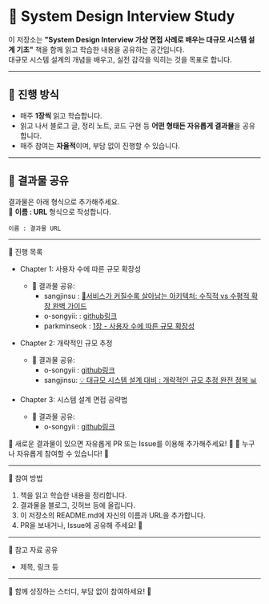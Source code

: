 # 📘 System Design Interview Study

이 저장소는 **"System Design Interview 가상 면접 사례로 배우는 대규모 시스템 설계 기초"** 책을 함께 읽고 학습한 내용을 공유하는 공간입니다.  
대규모 시스템 설계의 개념을 배우고, 실전 감각을 익히는 것을 목표로 합니다.

---

## 📅 진행 방식

- 매주 **1장씩** 읽고 학습합니다.  
- 읽고 나서 블로그 글, 정리 노트, 코드 구현 등 **어떤 형태든 자유롭게 결과물**을 공유합니다.  
- 매주 참여는 **자율적**이며, 부담 없이 진행할 수 있습니다.

---

## 📌 결과물 공유

결과물은 아래 형식으로 추가해주세요.  
📌 **이름 : URL** 형식으로 작성합니다.

```plaintext
이름 : 결과물 URL
```

---
📖 진행 목록
- Chapter 1: 사용자 수에 따른 규모 확장성
  - 🔗 결과물 공유:
    - sangjinsu : [📌서비스가 커질수록 살아남는 아키텍처: 수직적 vs 수평적 확장 완벽 가이드](https://velog.io/@sangjinsu/%EC%84%9C%EB%B9%84%EC%8A%A4%EA%B0%80-%EC%BB%A4%EC%A7%88%EC%88%98%EB%A1%9D-%EC%82%B4%EC%95%84%EB%82%A8%EB%8A%94-%EC%95%84%ED%82%A4%ED%85%8D%EC%B2%98-%EC%88%98%EC%A7%81%EC%A0%81-vs-%EC%88%98%ED%8F%89%EC%A0%81-%ED%99%95%EC%9E%A5-%EC%99%84%EB%B2%BD-%EA%B0%80%EC%9D%B4%EB%93%9C)
    - o-songyii: : [github링크](https://github.com/o-songyii/MyLibrary/blob/main/%EA%B0%80%EC%83%81%20%EB%A9%B4%EC%A0%91%20%EC%82%AC%EB%A1%80%EB%A1%9C%20%EB%B0%B0%EC%9A%B0%EB%8A%94%20%EB%8C%80%EA%B7%9C%EB%AA%A8%20%EC%8B%9C%EC%8A%A4%ED%85%9C%20%EC%84%A4%EA%B3%84%20%EA%B8%B0%EC%B4%88/1%EC%9E%A5/%EC%82%AC%EC%9A%A9%EC%9E%90%20%EC%88%98%EC%97%90%20%EB%94%B0%EB%A5%B8%20%EA%B7%9C%EB%AA%A8%20%ED%99%95%EC%9E%A5%EC%84%B1.md)
    - parkminseok : [1장 - 사용자 수에 따른 규모 확장성](https://github.com/wonbanyama/study/blob/main/%EA%B0%80%EC%83%81%20%EB%A9%B4%EC%A0%91%20%EC%82%AC%EB%A1%80%EB%A1%9C%20%EB%B0%B0%EC%9A%B0%EB%8A%94%20%EB%8C%80%EA%B7%9C%EB%AA%A8%20%EC%8B%9C%EC%8A%A4%ED%85%9C%20%EC%84%A4%EA%B3%84%20%EA%B8%B0%EC%B4%88/1%EC%9E%A5/%EC%82%AC%EC%9A%A9%EC%9E%90%20%EC%88%98%EC%97%90%20%EB%94%B0%EB%A5%B8%20%EA%B7%9C%EB%AA%A8%20%ED%99%95%EC%9E%A5%EC%84%B1.md)

- Chapter 2: 개략적인 규모 추정
  - 🔗 결과물 공유:
    - o-songyii : [github링크](https://github.com/o-songyii/MyLibrary/blob/main/%EA%B0%80%EC%83%81%20%EB%A9%B4%EC%A0%91%20%EC%82%AC%EB%A1%80%EB%A1%9C%20%EB%B0%B0%EC%9A%B0%EB%8A%94%20%EB%8C%80%EA%B7%9C%EB%AA%A8%20%EC%8B%9C%EC%8A%A4%ED%85%9C%20%EC%84%A4%EA%B3%84%20%EA%B8%B0%EC%B4%88/2%EC%9E%A5/%EA%B0%9C%EB%9E%B5%EC%A0%81%EC%9D%B8%20%EA%B7%9C%EB%AA%A8%20%EC%B6%94%EC%A0%95.md)
    - sangjinsu: [💡 대규모 시스템 설계 대비 : 개략적인 규모 추정 완전 정복 📊](https://velog.io/@sangjinsu/%EB%8C%80%EA%B7%9C%EB%AA%A8-%EC%8B%9C%EC%8A%A4%ED%85%9C-%EC%84%A4%EA%B3%84-%EB%8C%80%EB%B9%84-%EA%B0%9C%EB%9E%B5%EC%A0%81%EC%9D%B8-%EA%B7%9C%EB%AA%A8-%EC%B6%94%EC%A0%95-%EC%99%84%EC%A0%84-%EC%A0%95%EB%B3%B5)

- Chapter 3: 시스템 설계 면접 공략법
  - 🔗 결과물 공유:
    - o-songyii : [github링크](https://github.com/o-songyii/MyLibrary/blob/main/%EA%B0%80%EC%83%81%20%EB%A9%B4%EC%A0%91%20%EC%82%AC%EB%A1%80%EB%A1%9C%20%EB%B0%B0%EC%9A%B0%EB%8A%94%20%EB%8C%80%EA%B7%9C%EB%AA%A8%20%EC%8B%9C%EC%8A%A4%ED%85%9C%20%EC%84%A4%EA%B3%84%20%EA%B8%B0%EC%B4%88/3%EC%9E%A5/%EC%8B%9C%EC%8A%A4%ED%85%9C%20%EC%84%A4%EA%B3%84%20%EB%A9%B4%EC%A0%91%20%EA%B3%B5%EB%9E%B5%EB%B2%95.md)


📌 새로운 결과물이 있으면 자유롭게 PR 또는 Issue를 이용해 추가해주세요! 🎉
📌 누구나 자유롭게 참여할 수 있습니다! 🚀

---

🤝 참여 방법
1. 책을 읽고 학습한 내용을 정리합니다.
2. 결과물을 블로그, 깃허브 등에 올립니다.
3. 이 저장소의 README.md에 자신의 이름과 URL을 추가합니다.
4. PR을 보내거나, Issue에 공유해 주세요! 🙌

--- 

🔗 참고 자료 공유
- 제목, 링크 등

---

🚀 함께 성장하는 스터디, 부담 없이 참여하세요! 🎉

